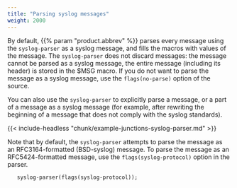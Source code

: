 ```yaml
---
title: "Parsing syslog messages"
weight: 2000
---
```

<!-- DISCLAIMER: This file is based on the syslog-ng Open Source Edition documentation https://github.com/balabit/syslog-ng-ose-guides/commit/2f4a52ee61d1ea9ad27cb4f3168b95408fddfdf2 and is used under the terms of The syslog-ng Open Source Edition Documentation License. The file has been modified by Axoflow. -->

By default, {{% param "product.abbrev" %}} parses every message using the `syslog-parser` as a syslog message, and fills the macros with values of the message. The `syslog-parser` does not discard messages: the message cannot be parsed as a syslog message, the entire message (including its header) is stored in the $MSG macro. If you do not want to parse the message as a syslog message, use the `flags(no-parse)` option of the source.

You can also use the `syslog-parser` to explicitly parse a message, or a part of a message as a syslog message (for example, after rewriting the beginning of a message that does not comply with the syslog standards).


{{< include-headless "chunk/example-junctions-syslog-parser.md" >}}


Note that by default, the `syslog-parser` attempts to parse the message as an RFC3164-formatted (BSD-syslog) message. To parse the message as an RFC5424-formatted message, use the `flags(syslog-protocol)` option in the parser.

```shell
   syslog-parser(flags(syslog-protocol));
```
